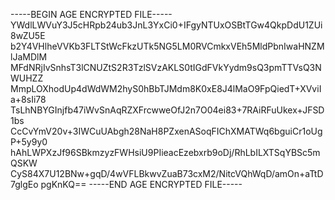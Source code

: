 -----BEGIN AGE ENCRYPTED FILE-----
YWdlLWVuY3J5cHRpb24ub3JnL3YxCi0+IFgyNTUxOSBtTGw4QkpDdU1ZUi8wZU5E
b2Y4VHlheVVKb3FLTStWcFkzUTk5NG5LM0RVCmkxVEh5MldPbnIwaHNZMlJaMDlM
MFdNRjIvSnhsT3lCNUZtS2R3TzlSVzAKLS0tIGdFVkYydm9sQ3pmTTVsQ3NWUHZZ
MmpLOXhodUp4dWdWM2hyS0hBbTJMdm8K0xE8J4lMaO9FpQiedT+XVviIa+8sIi78
TsLhNBYGInjfb47iWvSnAqRZXFrcwweOfJ2n7O04ei83+7RAiRFuUkex+JFSD1bs
CcCvYmV20v+3IWCuUAbgh28NaH8PZxenASoqFIChXMATWq6bguiCr1oUgP+5y9y0
hAhLWPXzJf96SBkmzyzFWHsiU9PIieacEzebxrb9oDj/RhLbILXTSqYBSc5mQSKW
CyS84X7U12BNw+gqD/4wVFLBkwvZuaB73cxM2/NitcVQhWqD/amOn+aTtD7glgEo
pgKnKQ==
-----END AGE ENCRYPTED FILE-----
